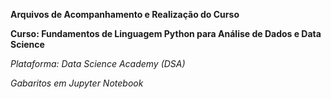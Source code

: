 **Arquivos de Acompanhamento e Realização do Curso**

**Curso: Fundamentos de Linguagem Python para Análise de Dados e Data Science**

*Plataforma: Data Science Academy (DSA)*

*Gabaritos em Jupyter Notebook*

